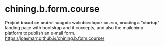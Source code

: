 # chining.b.form.course
Project based on andrei neagoie web developer course, creating a "startup" landing page with bootstrap and it concepts, and also the mailchimp platform 
to publish an e-mail form.
https://joaomarr.github.io/chining.b.form.course/
